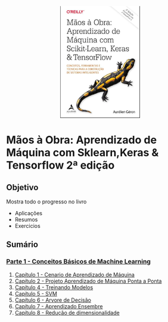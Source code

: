 <div align="center">
    <img src="/img/Capa.png" height=300px>
</div>

# Mãos à Obra: Aprendizado de Máquina com Sklearn,Keras & Tensorflow 2&#170; edição

## Objetivo
Mostra todo o progresso no livro
* Aplicações
* Resumos
* Exercicios 

## Sumário

### [Parte 1 - Conceitos Básicos de Machine Learning ](/Parte%20I%20:%20Os%20Conceitos%20Básicos%20de%20Aprendizado%20de%20Máquina/)

1. [Capítulo 1 - Cenario de Aprendizado de Máquina](/Parte%20I%20:%20Os%20Conceitos%20Básicos%20de%20Aprendizado%20de%20Máquina/Capítulo%201%20-%20Cenario%20de%20Aprendizado%20de%20Máquina/)
2. [Capítulo 2 - Projeto Aprendizado de Máquina Ponta a Ponta](/Parte%20I%20:%20Os%20Conceitos%20Básicos%20de%20Aprendizado%20de%20Máquina/Capítulo%202%20-%20Projeto%20Aprendizado%20de%20Máquina%20Ponta%20a%20Ponta/)
3. [Capítulo 4 - Treinando Modelos](/Parte%20I%20:%20Os%20Conceitos%20Básicos%20de%20Aprendizado%20de%20Máquina/Capítulo%204%20-%20Treinando%20Modelos/)
5. [Capítulo 5 - SVM](/Parte%20I-Os%20Conceitos%20Básicos%20de%20ML/Capitulo%205-SVM/)
6. [Capítulo 6 - Arvore de Decisão](/Parte%20I-Os%20Conceitos%20Básicos%20de%20ML/Capitulo%206-Árvore%20de%20Decisão/)
7. [Capítulo 7 - Aprendizado Ensembre](/Parte%20I-Os%20Conceitos%20Básicos%20de%20ML/Capitulo%207-Aprendizado%20Ensemble%20e%20Floresta%20Aleatórias/)
8. [Capítulo 8 - Redução de dimensionalidade](/Parte%20I-Os%20Conceitos%20Básicos%20de%20ML/Capitulo%207-Aprendizado%20Ensemble%20e%20Floresta%20Aleatórias/)

